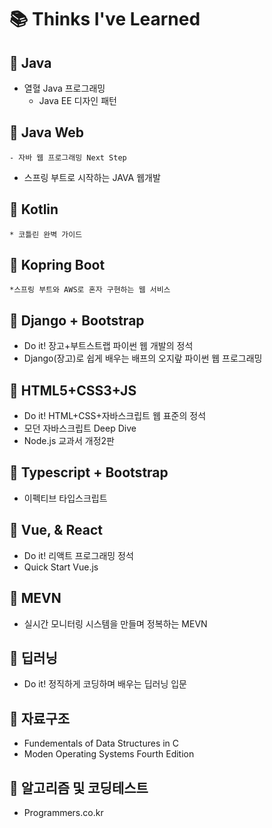 # 📚 Thinks I've Learned



## 📒 Java
  - 열혈 Java 프로그래밍
	- Java EE 디자인 패턴
  
## 📒 Java Web
	- 자바 웹 프로그래밍 Next Step
  - 스프링 부트로 시작하는 JAVA 웹개발

## 📒 Kotlin
	* 코틀린 완벽 가이드
  
## 📒 Kopring Boot
	*스프링 부트와 AWS로 혼자 구현하는 웹 서비스



## 📒 Django + Bootstrap
  * Do it! 장고+부트스트랩 파이썬 웹 개발의 정석
  * Django(장고)로 쉽게 배우는 배프의 오지랖 파이썬 웹 프로그래밍


## 📒 HTML5+CSS3+JS
  * Do it! HTML+CSS+자바스크립트 웹 표준의 정석	
  * 모던 자바스크립트 Deep Dive
  * Node.js 교과서 개정2판



## 📒 Typescript + Bootstrap
  * 이펙티브 타입스크립트 


## 📒 Vue, & React
  * Do it! 리액트 프로그래밍 정석
  * Quick Start Vue.js


## 📒 MEVN
  * 실시간 모니터링 시스템을 만들며 정복하는 MEVN 

## 📒 딥러닝
  * Do it! 정직하게 코딩하며 배우는 딥러닝 입문


## 📒 자료구조
  * Fundementals of Data Structures in C
  * Moden Operating Systems Fourth Edition


## 📒 알고리즘 및 코딩테스트
  * Programmers.co.kr 
